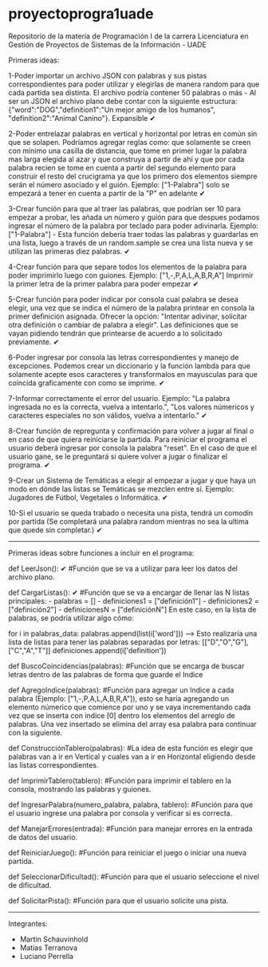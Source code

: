 # proyectoprogra1uade

Repositorio de la materia de Programación I de la carrera Licenciatura en Gestión de Proyectos de Sistemas de la Información - UADE

Primeras ideas:

1-Poder importar un archivo JSON con palabras y sus pistas correspondientes para poder utilizar y elegirlas de manera random para que cada partida sea distinta. El archivo podría contener 50 palabras o más - Al ser un JSON el archivo plano debe contar con la siguiente estructura: {"word":"DOG","definition1":"Un mejor amigo de los humanos", "definition2":"Animal Canino"}. Expansible ✔

2-Poder entrelazar palabras en vertical y horizontal por letras en común sin que se solapen. Podríamos agregar reglas como: que solamente se creen con mínimo una casilla de distancia, que tome en primer lugar la palabra mas larga elegida al azar y que construya a partir de ahí y que por cada palabra recien se tome en cuenta a partir del segundo elemento para construir el resto del crucigrama ya que los primero dos elementos siempre serán el número asociado y el guión. Ejemplo: ["1-Palabra"] solo se empezará a tener en cuenta a partir de la "P" en adelante ✔

3-Crear función para que al traer las palabras, que podrían ser 10 para empezar a probar, les añada un número y guión para que despues podamos ingresar el número de la palabra por teclado para poder adivinarla. Ejemplo: ["1-Palabra"] - Esta función debería traer todas las palabras y guardarlas en una lista, luego a través de un random.sample se crea una lista nueva y se utilizan las primeras diez palabras. ✔

4-Crear función para que separe todos los elementos de la palabra para poder imprimirlo luego con guiones. Ejemplo: ["1,-,P,A,L,A,B,R,A"]
Imprimir la primer letra de la primer palabra para poder empezar ✔

5-Crear función para poder indicar por consola cual palabra se desea elegir, una vez que se indica el número de la palabra printear en consola la primer definición asignada. Ofrecer la opción: "Intentar adivinar, solicitar otra definición o cambiar de palabra a elegir". Las definiciones que se vayan pidiendo tendrán que printearse de acuerdo a lo solicitado previamente. ✔

6-Poder ingresar por consola las letras correspondientes y manejo de excepciones. Podemos crear un diccionario y la función lambda para que solamente acepte esos caracteres y transformalos en mayusculas para que coincida graficamente con como se imprime. ✔

7-Informar correctamente el error del usuario. Ejemplo: "La palabra ingresada no es la correcta, vuelva a intentarlo.", "Los valores númericos y caracteres especiales no son válidos, vuelva a intentarlo." ✔

8-Crear función de repregunta y confirmación para volver a jugar al final o en caso de que quiera reiniciarse la partida. Para reiniciar el programa el usuario deberá ingresar por consola la palabra "reset". En el caso de que el usuario gane, se le preguntará si quiere volver a jugar o finalizar el programa. ✔

9-Crear un Sistema de Temáticas a elegir al empezar a jugar y que haya un modo en dónde las listas se Temáticas se mezclen entre sí. 
Ejemplo: Jugadores de Fútbol, Vegetales o Informática. ✔

10-Si el usuario se queda trabado o necesita una pista, tendrá un comodin por partida (Se completará una palabra random mientras no sea la ultima que quede sin completar.) ✔


---------------------------------------------------------------------------------------------------------------------------------------------------------------------------------

Primeras ideas sobre funciones a incluir en el programa:

def LeerJson(): ✔
#Función que se va a utilizar para leer los datos del archivo plano.

def CargarListas(): ✔
#Función que se va a encargar de llenar las N listas principales: 
                                                                    - palabras = []
                                                                    - definiciones1 = ["definición1"]
                                                                    - definiciones2 = ["definición2"]
                                                                    - definicionesN = ["definiciónN"]
En este caso, en la lista de palabras, se podría utilizar algo cómo:

for i in palabras_data:
    palabras.append(list(i['word']))  --> Esto realizaría una lista de listas para tener las palabras separadas por letras: [["D","O","G"], ["C","A","T"]]
    definiciones.append(i['definition'])

def BuscoCoincidencias(palabras):
#Función que se encarga de buscar letras dentro de las palabras de forma que guarde el Indice

def AgregoIndice(palabras):
#Función para agregar un Indice a cada palabra (Ejemplo: ["1,-,P,A,L,A,B,R,A"]), esto se haría agregando un elemento númerico que comience por uno y se vaya incrementando cada vez que se inserta con indice [0] dentro los elementos del arreglo de palabras. Una vez insertado se elimina del array esa palabra para continuar con la siguiente.

def ConstrucciónTablero(palabras):
#La idea de esta función es elegir que palabras van a ir en Vertical y cuales van a ir en Horizontal eligiendo desde las listas correspondientes.

def ImprimirTablero(tablero):
#Función para imprimir el tablero en la consola, mostrando las palabras y guiones.

def IngresarPalabra(numero_palabra, palabra, tablero):
#Función para que el usuario ingrese una palabra por consola y verificar si es correcta.

def ManejarErrores(entrada):
#Función para manejar errores en la entrada de datos del usuario.

def ReiniciarJuego():
#Función para reiniciar el juego o iniciar una nueva partida.

def SeleccionarDificultad():
#Función para que el usuario seleccione el nivel de dificultad.

def SolicitarPista():
#Función para que el usuario solicite una pista.

------------------------------------------------------------------------------------------------------------------------------------------------

Integrantes:
- Martin Schauvinhold 
- Matias Terranova
- Luciano Perrella
